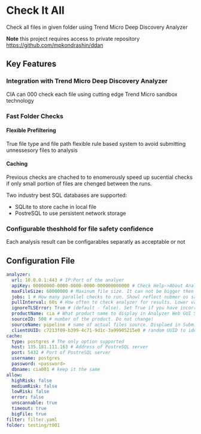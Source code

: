 # Check It All

Check all files in given folder using Trend Micro Deep Discovery Analyzer

**Note** this project requires access to private repository https://github.com/mpkondrashin/ddan

## Key Features

### Integration with Trend Micro Deep Discovery Analyzer

CIA can 000 check each file using cutting edge Trend Micro sandbox technology

### Fast Folder Checks

#### Flexible Prefiltering

True file type and file path flexible rule based system to avoid submitting unnessesory files to analysis

#### Caching

Previous checks are chached to to enomerously speed up sucential checks if only small portion of files are chenged between the runs.

Two industry best SQL databases are supported:
- SQLite to store cache in local file
- PostreSQL to use persistent network storage

### Configurable theshhold for file safety confidence

Each analysis result can be configarables separatly as acceptable or not

## Configuration File

```yaml
analyzer:
  url: 10.0.0.1:443 # IP:Port of the analyer
  apiKey: 00000000-0000-0000-0000-000000000000 # Check Help->About Analyser web GUI for correct value
  maxFileSize: 60000000 # Maxinum file size. It can not be bigger then configured in Analyzer iteslf
  jobs: 1 # How many parallel checks to run. Showl reflect nubmer os sandboxes in Analyzer
  pullInterval: 60s # How often to check analyzer for results. Lower values will result more request per minute to analyzer.
  ignoreTLSError: True # (default - false). Set True if you have incorrect certificate set on your Analyzer
  productName: cia # What product name to display in Analyzer Web GUI Submission->Submitters. Do not change! 
  sourceID: 500 # number of the product. Do not change!
  sourceName: pipeline # name of actual files source. Displaed in Submitters table also
  clientUUID: c7213f09-b399-4c71-9d1c-3a99905215e0 # random UUID to identify each particular setup. Set any unique value for each CIA used with your Analyzer
cache:
  type: postgres # The only option supported
  host: 135.181.111.163 # Address of PostreSQL server
  port: 5432 # Port of PostreSQL server
  username: postgres 
  password: <password>
  dbname: cia001 # keep it the same 
allow:
  highRisk: false
  mediumRisk: false
  lowRisk: false 
  error: false
  unscannable: true 
  timeout: true
  bigFile: true
filter: filter.yaml
folder: testing/t001
```

